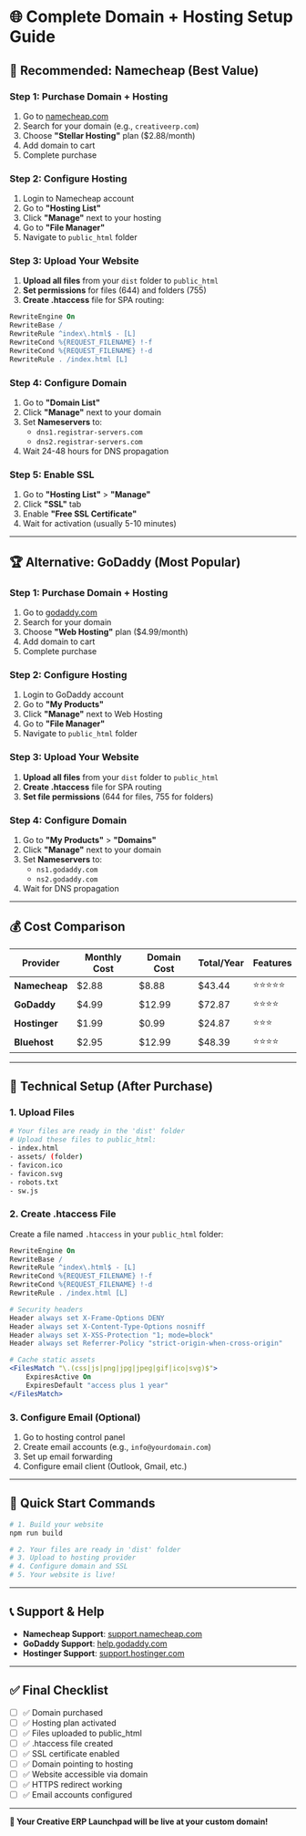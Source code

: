 # 🌐 Complete Domain + Hosting Setup Guide

## 🎯 **Recommended: Namecheap (Best Value)**

### **Step 1: Purchase Domain + Hosting**
1. Go to [namecheap.com](https://namecheap.com)
2. Search for your domain (e.g., `creativeerp.com`)
3. Choose **"Stellar Hosting"** plan ($2.88/month)
4. Add domain to cart
5. Complete purchase

### **Step 2: Configure Hosting**
1. Login to Namecheap account
2. Go to **"Hosting List"**
3. Click **"Manage"** next to your hosting
4. Go to **"File Manager"**
5. Navigate to `public_html` folder

### **Step 3: Upload Your Website**
1. **Upload all files** from your `dist` folder to `public_html`
2. **Set permissions** for files (644) and folders (755)
3. **Create .htaccess** file for SPA routing:

```apache
RewriteEngine On
RewriteBase /
RewriteRule ^index\.html$ - [L]
RewriteCond %{REQUEST_FILENAME} !-f
RewriteCond %{REQUEST_FILENAME} !-d
RewriteRule . /index.html [L]
```

### **Step 4: Configure Domain**
1. Go to **"Domain List"**
2. Click **"Manage"** next to your domain
3. Set **Nameservers** to:
   - `dns1.registrar-servers.com`
   - `dns2.registrar-servers.com`
4. Wait 24-48 hours for DNS propagation

### **Step 5: Enable SSL**
1. Go to **"Hosting List"** > **"Manage"**
2. Click **"SSL"** tab
3. Enable **"Free SSL Certificate"**
4. Wait for activation (usually 5-10 minutes)

---

## 🏆 **Alternative: GoDaddy (Most Popular)**

### **Step 1: Purchase Domain + Hosting**
1. Go to [godaddy.com](https://godaddy.com)
2. Search for your domain
3. Choose **"Web Hosting"** plan ($4.99/month)
4. Add domain to cart
5. Complete purchase

### **Step 2: Configure Hosting**
1. Login to GoDaddy account
2. Go to **"My Products"**
3. Click **"Manage"** next to Web Hosting
4. Go to **"File Manager"**
5. Navigate to `public_html` folder

### **Step 3: Upload Your Website**
1. **Upload all files** from your `dist` folder to `public_html`
2. **Create .htaccess** file for SPA routing
3. **Set file permissions** (644 for files, 755 for folders)

### **Step 4: Configure Domain**
1. Go to **"My Products"** > **"Domains"**
2. Click **"Manage"** next to your domain
3. Set **Nameservers** to:
   - `ns1.godaddy.com`
   - `ns2.godaddy.com`
4. Wait for DNS propagation

---

## 💰 **Cost Comparison**

| Provider | Monthly Cost | Domain Cost | Total/Year | Features |
|----------|-------------|-------------|------------|----------|
| **Namecheap** | $2.88 | $8.88 | $43.44 | ⭐⭐⭐⭐⭐ |
| **GoDaddy** | $4.99 | $12.99 | $72.87 | ⭐⭐⭐⭐ |
| **Hostinger** | $1.99 | $0.99 | $24.87 | ⭐⭐⭐ |
| **Bluehost** | $2.95 | $12.99 | $48.39 | ⭐⭐⭐⭐ |

---

## 🔧 **Technical Setup (After Purchase)**

### **1. Upload Files**
```bash
# Your files are ready in the 'dist' folder
# Upload these files to public_html:
- index.html
- assets/ (folder)
- favicon.ico
- favicon.svg
- robots.txt
- sw.js
```

### **2. Create .htaccess File**
Create a file named `.htaccess` in your `public_html` folder:

```apache
RewriteEngine On
RewriteBase /
RewriteRule ^index\.html$ - [L]
RewriteCond %{REQUEST_FILENAME} !-f
RewriteCond %{REQUEST_FILENAME} !-d
RewriteRule . /index.html [L]

# Security headers
Header always set X-Frame-Options DENY
Header always set X-Content-Type-Options nosniff
Header always set X-XSS-Protection "1; mode=block"
Header always set Referrer-Policy "strict-origin-when-cross-origin"

# Cache static assets
<FilesMatch "\.(css|js|png|jpg|jpeg|gif|ico|svg)$">
    ExpiresActive On
    ExpiresDefault "access plus 1 year"
</FilesMatch>
```

### **3. Configure Email (Optional)**
1. Go to hosting control panel
2. Create email accounts (e.g., `info@yourdomain.com`)
3. Set up email forwarding
4. Configure email client (Outlook, Gmail, etc.)

---

## 🚀 **Quick Start Commands**

```bash
# 1. Build your website
npm run build

# 2. Your files are ready in 'dist' folder
# 3. Upload to hosting provider
# 4. Configure domain and SSL
# 5. Your website is live!
```

---

## 📞 **Support & Help**

- **Namecheap Support**: [support.namecheap.com](https://support.namecheap.com)
- **GoDaddy Support**: [help.godaddy.com](https://help.godaddy.com)
- **Hostinger Support**: [support.hostinger.com](https://support.hostinger.com)

---

## ✅ **Final Checklist**

- [ ] ✅ Domain purchased
- [ ] ✅ Hosting plan activated
- [ ] ✅ Files uploaded to public_html
- [ ] ✅ .htaccess file created
- [ ] ✅ SSL certificate enabled
- [ ] ✅ Domain pointing to hosting
- [ ] ✅ Website accessible via domain
- [ ] ✅ HTTPS redirect working
- [ ] ✅ Email accounts configured

---

**🎉 Your Creative ERP Launchpad will be live at your custom domain!**
